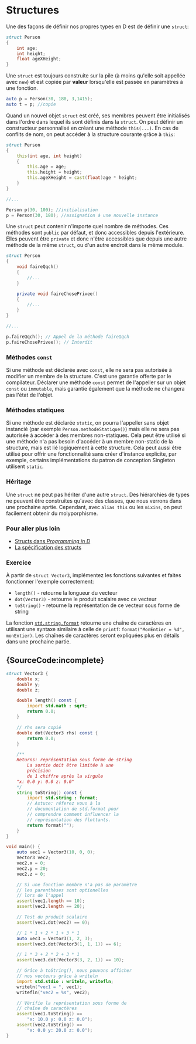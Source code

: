 # Structures

Une des façons de définir nos propres types en D
est de définir une `struct`:

```d
struct Person
{
    int age;
    int height;
    float ageXHeight;
}
```

Une `struct` est toujours construite sur la pile (à moins
qu'elle soit appellée avec `new`) et est copiée par **valeur**
lorsqu'elle est passée en paramètres à une fonction.

```d
auto p = Person(30, 180, 3,1415);
auto t = p; //copie
```

Quand un nouvel objet `struct` est créé, ses membres peuvent
être initialisés dans l'ordre dans lequel ils sont définis dans
la `struct`. On peut définir un constructeur personnalisé en créant
une méthode `this(...)`. En cas de conflits de nom, on peut accéder
à la structure courante grâce à `this`:

```d
struct Person 
{
    this(int age, int height)
    {
        this.age = age;
        this.height = height;
        this.ageXHeight = cast(float)age * height;
    }
}

//...

Person p(30, 100); //initialisation
p = Person(30, 180); //assignation à une nouvelle instance
```

Une `struct` peut contenir n'importe quel nombre de méthodes. Ces méthodes
sont `public` par défaut, et donc accessibles depuis l'extérieure. Elles
peuvent être `private` et donc n'être accessibles que depuis une autre 
méthode de la même `struct`, ou d'un autre endroit dans le même module.

```d
struct Person
{
    void faireQqch()
    {
        //...
    }

    private void faireChosePrivee()
    {
        //...
    }
} 

//...

p.faireQqch(); // Appel de la méthode faireQqch
p.faireChosePrivee(); // Interdit
```

### Méthodes `const`

Si une méthode est déclarée avec `const`, elle ne sera pas autorisée à modifier
un membre de la structure. C'est une garantie offerte par le compilateur.
Déclarer une méthode `const` permet de l'appeller sur un objet `const` ou `immutable`, mais garantie également que la méthode ne changera pas l'état de l'objet.

### Méthodes statiques

Si une méthode est déclarée `static`, on pourra l'appeller sans objet instancié (par exemple `Person.methodeStatique()`) mais elle ne sera pas autorisée à accéder à des membres non-statiques. Cela peut être utilisé si une méthode n'a pas besoin d'accéder à un membre non-static de la structure, mais est lié logiquement à cette structure. Cela peut aussi être utilisé pour offrir une fonctionnalité sans créer d'instance explicite, par exemple, certains implémentations du patron de conception Singleton utilisent `static`.

### Héritage

Une `struct` ne peut pas hériter d'une autre `struct`.
Des hiérarchies de types ne peuvent être construites qu'avec des classes,
que nous verrons dans une prochaine aprtie.
Cependant, avec `alias this` ou les `mixins`, on peut facilement obtenir du molyporphisme.

### Pour aller plus loin

- [Structs dans _Programming in D_](http://ddili.org/ders/d.en/struct.html)
- [La spécification des structs](https://dlang.org/spec/struct.html)

### Exercice

À partir de `struct Vector3`, implémentez les fonctions suivantes et faites fonctionner l'exemple correctement:

* `length()` - retourne la longueur du vecteur
* `dot(Vector3)` - retourne le produit scalaire avec ce vecteur
* `toString()` - retourne la représentation de ce vecteur sous forme de string

La fonction [`std.string.format`](https://dlang.org/phobos/std_format.html) retourne une chaîne de caractères en utilisant une syntaxe similaire à celle de `printf`: `format("MonEntier = %d", monEntier)`. Les chaînes de caractères seront expliquées plus en détails dans une prochaine partie.

## {SourceCode:incomplete}

```d
struct Vector3 {
    double x;
    double y;
    double z;

    double length() const {
        import std.math : sqrt;
        return 0.0;
    }

    // rhs sera copié
    double dot(Vector3 rhs) const {
        return 0.0;
    }

    /**
    Returns: représentation sous forme de string
        La sortie doit être limitée à une 
        précision
        de 1 chiffre après la virgule
    "x: 0.0 y: 0.0 z: 0.0"
    */
    string toString() const {
        import std.string : format;
        // Astuce: réferez vous à la 
        // documentation de std.format pour 
        // comprendre comment influencer la 
        // représentation des flottants.
        return format("");
    }
}

void main() {
    auto vec1 = Vector3(10, 0, 0);
    Vector3 vec2;
    vec2.x = 0;
    vec2.y = 20;
    vec2.z = 0;

    // Si une fonction membre n'a pas de paramètre
    // les parenthèses sont optionelles 
    // lors de l'appel
    assert(vec1.length == 10);
    assert(vec2.length == 20);

    // Test du produit scalaire
    assert(vec1.dot(vec2) == 0);

    // 1 * 1 + 2 * 1 + 3 * 1
    auto vec3 = Vector3(1, 2, 3);
    assert(vec3.dot(Vector3(1, 1, 1)) == 6);

    // 1 * 3 + 2 * 2 + 3 * 1
    assert(vec3.dot(Vector3(3, 2, 1)) == 10);

    // Grâce à toString(), nous pouvons afficher
    // nos vecteurs grâce à writeln
    import std.stdio : writeln, writefln;
    writeln("vec1 = ", vec1);
    writefln("vec2 = %s", vec2);

    // Vérifie la représentation sous forme de 
    // chaîne de caractères
    assert(vec1.toString() ==
        "x: 10.0 y: 0.0 z: 0.0");
    assert(vec2.toString() ==
        "x: 0.0 y: 20.0 z: 0.0");
}
```